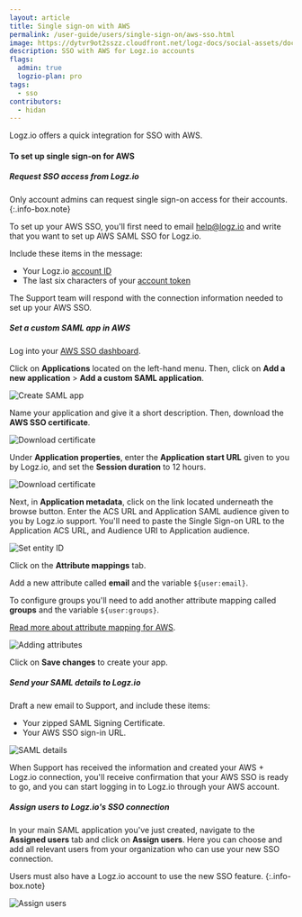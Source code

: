 ```yaml
---
layout: article
title: Single sign-on with AWS
permalink: /user-guide/users/single-sign-on/aws-sso.html
image: https://dytvr9ot2sszz.cloudfront.net/logz-docs/social-assets/docs-social.jpg
description: SSO with AWS for Logz.io accounts
flags:
  admin: true
  logzio-plan: pro
tags:
  - sso
contributors:
  - hidan
---
```


Logz.io offers a quick integration for SSO with AWS.


#### To set up single sign-on for AWS

<div class="tasklist">

##### Request SSO access from Logz.io


Only account admins can request single sign-on access for their accounts.
{:.info-box.note}

To set up your AWS SSO, you'll first need to email [help@logz.io](mailto:help@logz.io) and write that you want to set up AWS SAML SSO for Logz.io.

Include these items in the message:

* Your Logz.io [account ID]({{site.baseurl}}/user-guide/accounts/finding-your-account-id.html)
* The last six characters of your [account token](https://app.logz.io/#/dashboard/settings/manage-accounts)

The Support team will respond with the connection information needed to set up your AWS SSO.

##### Set a custom SAML app in AWS

Log into your [AWS SSO dashboard](https://us-east-1.console.aws.amazon.com/singlesignon/identity/home).

Click on **Applications** located on the left-hand menu. Then, click on **Add a new application** > **Add a custom SAML application**.

![Create SAML app](https://dytvr9ot2sszz.cloudfront.net/logz-docs/sso-providers/aws/create-saml-app.gif)

Name your application and give it a short description. Then, download the **AWS SSO certificate**.

![Download certificate](https://dytvr9ot2sszz.cloudfront.net/logz-docs/sso-providers/aws/export-certificate.png)

Under **Application properties**, enter the **Application start URL** given to you by Logz.io, and set the **Session duration** to 12 hours. 

![Download certificate](https://dytvr9ot2sszz.cloudfront.net/logz-docs/sso-providers/aws/application-properties-aws.png)

Next, in **Application metadata**, click on the link located underneath the browse button. Enter the ACS URL and Application SAML audience given to you by Logz.io support. You'll need to paste the Single Sign-on URL to the Application ACS URL, and Audience URI to Application audience.

![Set entity ID](https://dytvr9ot2sszz.cloudfront.net/logz-docs/sso-providers/aws/new-saml-screen.png)

Click on the **Attribute mappings** tab. 

Add a new attribute called **email** and the variable `${user:email}`.

To configure groups you'll need to add another attribute mapping called **groups** and the variable `${user:groups}`.

[Read more about attribute mapping for AWS](https://docs.aws.amazon.com/singlesignon/latest/userguide/attributemappingsconcept.html). 

![Adding attributes](https://dytvr9ot2sszz.cloudfront.net/logz-docs/sso-providers/aws/adding-attribute-aws.png)

Click on **Save changes** to create your app.

##### Send your SAML details to Logz.io

Draft a new email to Support, and include these items:

* Your zipped SAML Signing Certificate.
* Your AWS SSO sign-in URL.

![SAML details](https://dytvr9ot2sszz.cloudfront.net/logz-docs/sso-providers/aws/aws-sso-metadata.png)

When Support has received the information and created your AWS + Logz.io connection, you'll receive confirmation that your AWS SSO is ready to go, and you can start logging in to Logz.io through your AWS account.

##### Assign users to Logz.io's SSO connection

In your main SAML application you've just created, navigate to the **Assigned users** tab and click on **Assign users**. Here you can choose and add all relevant users from your organization who can use your new SSO connection.

Users must also have a Logz.io account to use the new SSO feature.
{:.info-box.note}

![Assign users](https://dytvr9ot2sszz.cloudfront.net/logz-docs/sso-providers/aws/assign-users.png)

</div>